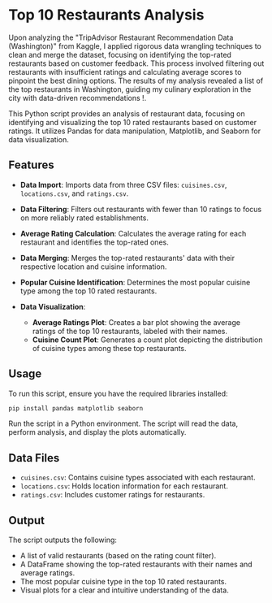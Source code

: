 # Top 10 Restaurants Analysis

Upon analyzing the "TripAdvisor Restaurant Recommendation Data (Washington)" from Kaggle, I applied rigorous data wrangling techniques to clean and merge the dataset, focusing on identifying the top-rated restaurants based on customer feedback. This process involved filtering out restaurants with insufficient ratings and calculating average scores to pinpoint the best dining options. The results of my analysis revealed a list of the top restaurants in Washington, guiding my culinary exploration in the city with data-driven recommendations !.

This Python script provides an analysis of restaurant data, focusing on identifying and visualizing the top 10 rated restaurants based on customer ratings. It utilizes Pandas for data manipulation, Matplotlib, and Seaborn for data visualization.

## Features

- **Data Import**: Imports data from three CSV files: `cuisines.csv`, `locations.csv`, and `ratings.csv`.

- **Data Filtering**: Filters out restaurants with fewer than 10 ratings to focus on more reliably rated establishments.

- **Average Rating Calculation**: Calculates the average rating for each restaurant and identifies the top-rated ones.

- **Data Merging**: Merges the top-rated restaurants' data with their respective location and cuisine information.

- **Popular Cuisine Identification**: Determines the most popular cuisine type among the top 10 rated restaurants.

- **Data Visualization**:
  - **Average Ratings Plot**: Creates a bar plot showing the average ratings of the top 10 restaurants, labeled with their names.
  - **Cuisine Count Plot**: Generates a count plot depicting the distribution of cuisine types among these top restaurants.

## Usage

To run this script, ensure you have the required libraries installed:

```bash
pip install pandas matplotlib seaborn
```

Run the script in a Python environment. The script will read the data, perform analysis, and display the plots automatically.

## Data Files

- `cuisines.csv`: Contains cuisine types associated with each restaurant.
- `locations.csv`: Holds location information for each restaurant.
- `ratings.csv`: Includes customer ratings for restaurants.

## Output

The script outputs the following:

- A list of valid restaurants (based on the rating count filter).
- A DataFrame showing the top-rated restaurants with their names and average ratings.
- The most popular cuisine type in the top 10 rated restaurants.
- Visual plots for a clear and intuitive understanding of the data.

